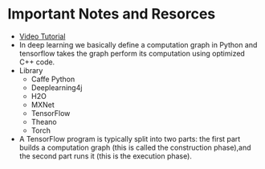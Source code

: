 # Important Notes and Resorces

* [Video Tutorial](!https://www.youtube.com/watch?v=wQ8BIBpya2k&list=PLQVvvaa0QuDfhTox0AjmQ6tvTgMBZBEXN)
* In deep learning we basically define a computation graph in Python and tensorflow takes the graph perform its computation using optimized C++   code.
* Library             
    * Caffe Python       
    * Deeplearning4j      
    * H2O                 
    * MXNet               
    * TensorFlow 
    * Theano 
    * Torch 
* A TensorFlow program is typically split into two parts: the first part builds a computation graph (this is called the construction phase),and   the second part runs it (this is the execution phase).
 